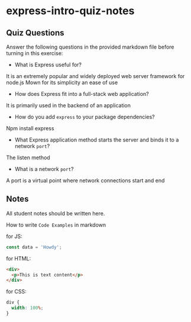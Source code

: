 # express-intro-quiz-notes

## Quiz Questions

Answer the following questions in the provided markdown file before turning in this exercise:

- What is Express useful for?

It is an extremely popular and widely deployed web server framework for node.js
Mown for its simplicity an ease of use

- How does Express fit into a full-stack web application?

It is primarily used in the backend of an application

- How do you add `express` to your package dependencies?

Npm install express

- What Express application method starts the server and binds it to a network `port`?

The listen method

- What is a network `port`?

A port is a virtual point where network connections start and end

## Notes

All student notes should be written here.

How to write `Code Examples` in markdown

for JS:

```javascript
const data = 'Howdy';
```

for HTML:

```html
<div>
  <p>This is text content</p>
</div>
```

for CSS:

```css
div {
  width: 100%;
}
```
